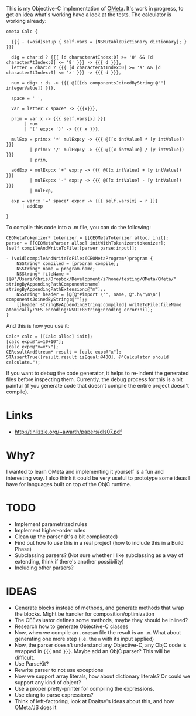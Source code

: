 This is my Objective-C implementation of
[OMeta](http://www.tinlizzie.org/ometa-js/). It's work in progress, to
get an idea what's working have a look at the tests. The calculator is
working already:

    ometa Calc {
    
      {{{ - (void)setup { self.vars = [NSMutableDictionary dictionary]; }  }}}
    
      dig = char:d ? {{{ [d characterAtIndex:0] >= '0' && [d characterAtIndex:0] <= '9' }}} -> {{{ d }}},
      letter = char:d ? {{{ [d characterAtIndex:0] >= 'a' && [d characterAtIndex:0] <= 'z' }}} -> {{{ d }}},
    
      num = dig+ : ds -> {{{ @([[ds componentsJoinedByString:@""] integerValue]) }}},
    
      space = ' ',
    
      var = letter:x space* -> {{{x}}},
    
      prim = var:x -> {{{ self.vars[x] }}}
           | num
           | '(' exp:x ')' -> {{{ x }}},
    
      mulExp = prim:x '*' mulExp:y -> {{{ @([x intValue] * [y intValue]) }}}
             | prim:x '/' mulExp:y -> {{{ @([x intValue] / [y intValue]) }}}
             | prim,
    
      addExp = mulExp:x '+' exp:y -> {{{ @([x intValue] + [y intValue]) }}}
             | mulExp:x '-' exp:y -> {{{ @([x intValue] - [y intValue]) }}}
             | mulExp,
    
      exp = var:x '=' space* exp:r -> {{{ self.vars[x] = r }}}
          | addExp
    
    }

To compile this code into a .m file, you can do the following:

    CEOMetaTokenizer* tokenizer = [[CEOMetaTokenizer alloc] init];
    parser = [[CEOMetaParser alloc] initWithTokenizer:tokenizer];
    [self compileAndWriteToFile:[parser parse:input]];

    - (void)compileAndWriteToFile:(CEOMetaProgram*)program {
        NSString* compiled = [program compile];
        NSString* name = program.name;
        NSString* fileName = [[@"/Users/chris/Dropbox/Development/iPhone/testing/OMeta/OMeta/" stringByAppendingPathComponent:name] stringByAppendingPathExtension:@"m"];;
        NSString* header = [@[@"#import \"", name, @".h\"\n\n"] componentsJoinedByString:@""];;
        [[header stringByAppendingString:compiled] writeToFile:fileName atomically:YES encoding:NSUTF8StringEncoding error:nil];
    }

And this is how you use it:

    Calc* calc = [[Calc alloc] init];
    [calc exp:@"x=10+10"];
    [calc exp:@"x=x*x"];
    CEResultAndStream* result = [calc exp:@"x"];
    STAssertTrue([result.result isEqual:@400], @"Calculator should calculate.");


If you want to debug the code generator, it helps to re-indent the generated
files before inspecting them. Currently, the debug process for this is a
bit painful (if you generate code that doesn't compile the entire
project doesn't compile).

# Links

* http://tinlizzie.org/~awarth/papers/dls07.pdf

# Why?

I wanted to learn OMeta and implementing it yourself is a fun and
interesting way. I also think it could be very useful to prototype some
ideas I have for languages built on top of the ObjC runtime.

# TODO

* Implement parametrized rules
* Implement higher-order rules
* Clean up the parser (it's a bit complicated)
* Find out how to use this in a real project (how to include this in a Build Phase)
* Subclassing parsers? (Not sure whether I like subclassing as a way of
  extending, think if there's another possibility)
* Including other parsers?

# IDEAS

* Generate blocks instead of methods, and generate methods that wrap the
blocks. Might be handier for composition/optimization
* The CEEvaluator defines some methods, maybe they should be inlined?
* Research how to generate Objective-C classes
* Now, when we compile an `.ometam` file the result is an `.m`. What
 about generating one more step (i.e. the `m` with its input applied)
* Now, the parser doesn't understand any Objective-C, any ObjC code is wrapped
in `{{{` and `}}}`. Maybe add an ObjC parser? This will be difficult.
* Use ParseKit?
* Rewrite parser to not use exceptions
* Now we support array literals, how about dictionary literals? Or could
  we support any kind of object?
* Use a proper pretty-printer for compiling the expressions.
* Use clang to parse expressions?
* Think of left-factoring, look at Doaitse's ideas about this, and how OMeta/JS does it
